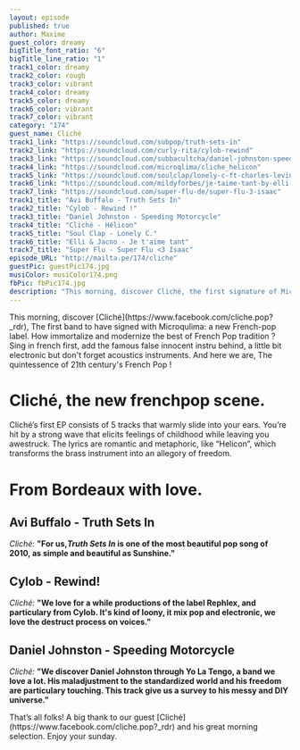 ```yaml
---
layout: episode
published: true
author: Maxime
guest_color: dreamy
bigTitle_font_ratio: "6"
bigTitle_line_ratio: "1"
track1_color: dreamy
track2_color: rough
track3_color: vibrant
track4_color: dreamy
track5_color: dreamy
track6_color: vibrant
track7_color: vibrant
category: "174"
guest_name: Cliché
track1_link: "https://soundcloud.com/subpop/truth-sets-in"
track2_link: "https://soundcloud.com/curly-rita/cylob-rewind"
track3_link: "https://soundcloud.com/subbacultcha/daniel-johnston-speeding-motorcycle"
track4_link: "https://soundcloud.com/microqlima/cliche_helicon"
track5_link: "https://soundcloud.com/soulclap/lonely-c-ft-charles-levine"
track6_link: "https://soundcloud.com/mildyforbes/je-taime-tant-by-elli-jacno"
track7_link: "https://soundcloud.com/super-flu-de/super-flu-3-isaac"
track1_title: "Avi Buffalo - Truth Sets In"
track2_title: "Cylob - Rewind !"
track3_title: "Daniel Johnston - Speeding Motorcycle"
track4_title: "Cliché - Hélicon"
track5_title: "Soul Clap - Lonely C."
track6_title: "Elli & Jacno - Je t'aime tant"
track7_title: "Super Flu - Super Flu <3 Isaac"
episode_URL: "http://mailta.pe/174/cliche"
guestPic: guestPic174.jpg
musiColor: musiColor174.png
fbPic: fbPic174.jpg
description: "This morning, discover Cliché, the first signature of Microqlima, a new great frenchpop label . How immortalize and modernize the best of French Pop tradition ? Sing in french first, add the famous false innocent instru behind, a little bit electronic but don't forget acoustics instruments. And here we are, The quintessence of 21th century's French Pop !"
---
```


<p id="introduction">This morning, discover [Cliché](https://www.facebook.com/cliche.pop?_rdr), The first band to have signed with Microqulima: a new French-pop label. How immortalize and modernize the best of French Pop tradition ? Sing in french first, add the famous false innocent instru behind, a little bit electronic but don't forget acoustics instruments. And here we are, The quintessence of 21th century's French Pop ! </p>

# Cliché, the new frenchpop scene.

Cliché’s first EP consists of 5 tracks that warmly slide into your ears. You’re hit by a strong wave that elicits feelings of childhood while leaving you awestruck. The lyrics are romantic and metaphoric, like “Helicon”, which transforms the brass instrument into an allegory of freedom. 

# From Bordeaux with love.
 
## Avi Buffalo - Truth Sets In
_Cliché:_ **"**For us,_Truth Sets In_ is one of the most beautiful pop song of 2010, as simple and beautiful as Sunshine.**"**
 
## Cylob - Rewind!
_Cliché:_ **"**We love for a while productions of the label Rephlex, and particulary from Cylob. It's kind of loony, it mix pop and electronic, we love the destruct process on voices.**"**
 
## Daniel Johnston - Speeding Motorcycle
_Cliché:_ **"**We discover Daniel Johnston through Yo La Tengo, a band we love a lot. His maladjustment to the standardized world and his freedom are particulary touching. This track give us a survey to his messy and DIY universe.**"** 
 
<p id="outroduction">
That’s all folks! A big thank to our guest [Cliché](https://www.facebook.com/cliche.pop?_rdr) and his great morning selection. Enjoy your sunday.
</p>